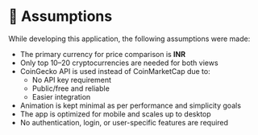 # 📌 Assumptions

While developing this application, the following assumptions were made:

- The primary currency for price comparison is **INR**
- Only top 10–20 cryptocurrencies are needed for both views
- CoinGecko API is used instead of CoinMarketCap due to:
  - No API key requirement
  - Public/free and reliable
  - Easier integration
- Animation is kept minimal as per performance and simplicity goals
- The app is optimized for mobile and scales up to desktop
- No authentication, login, or user-specific features are required
